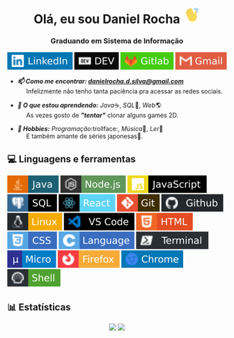 <h1 align="center">Olá, eu sou Daniel Rocha <img src="assets/img/wave.gif" width=40></h1>
<h3 align="center">Graduando em Sistema de Informação</h3>
<p align="center">
  <a href="https://www.linkedin.com/in/DanielRochaS" target="_blank"><img src="https://github.com/dannRocha/dannRocha/blob/master/assets/img/linkedin.svg" alt="LinkedIn"></a>
  <a href="https://dev.to/dannRocha" target="_blank"><img src="assets/img/dev.svg" alt="DEV.to"></a>
  <a href="https://gitlab.com/dannRocha" target="_blank"><img src="assets/img/gitlab.svg" alt="Gitlab"/></a>
  <a href="mailto:danielrocha.d.silva@gmail.com"><img src="assets/img/gmail.svg" alt="Gmail"/></a>
</p>

- ***:mailbox: Como me encontrar: danielrocha.d.silva@gmail.com***<br/>
&nbsp;&nbsp;&nbsp;&nbsp;&nbsp;Infelizmente não tenho tanta paciência pra acessar as redes sociais.

- ***:seedling: O que estou aprendendo:*** *Java*:coffee:, *SQL*:file_folder:, *Web*:earth_americas:<br/>
&nbsp;&nbsp;&nbsp;&nbsp;&nbsp;As vezes gosto de ***"tentar"*** clonar alguns games 2D.

- ***:massage: Hobbies:*** *Programação*:trollface:, *Música*:guitar:, *Ler*:book:<br/>
&nbsp;&nbsp;&nbsp;&nbsp;&nbsp;E também amante de séries japonesas:japanese_ogre:.

## :computer: Linguagens e ferramentas

<p>
  <img src="assets/img/java.svg" alt="Java" />
  <img src="assets/img/nodejs.svg" alt="Node.js" />
  <img src="assets/img/javascript.svg" alt="JavaScript" />
  <img src="assets/img/sql.svg" alt="SQL" />
  <img src="assets/img/react.svg" alt="React" />
  <img src="assets/img/git.svg" alt="Git" />
  <img src="assets/img/github.svg" alt="Github" />
  <img src="assets/img/linux.svg" alt="Linux" />
  <img src="assets/img/vscode.svg" alt="Vs Code"/>
  <img src="assets/img/html.svg" alt="HTML" />
  <img src="assets/img/css.svg" alt="CSS" />
  <img src="assets/img/c.svg" alt="C" />
  <img src="assets/img/terminal.svg" alt="Terminal" />
  <img src="assets/img/micro.svg" alt="Micro Editor" />
  <img src="assets/img/firefox.svg" alt="Firefox" />
  <img src="assets/img/chrome.svg" alt="Chrome" />
  <img src="assets/img/shell.svg" alt="Shell" />  
</p>

## :bar_chart: Estatísticas

<p align="center">
  <img src="https://github-readme-stats.vercel.app/api?username=dannrocha&show_icons=true&count_pri vate=true" /> 
  <img src="https://github-readme-stats.vercel.app/api/top-langs/?username=dannRocha&layout=compact" />
</p>

<!--
**dannRocha/dannRocha** is a ✨ _special_ ✨ repository because its `README.md` (this file) appears on your GitHub profile.

Here are some ideas to get you started:

- 🔭 I’m currently working on ...
- 🌱 I’m currently learning ...
- 👯 I’m looking to collaborate on ...
- 🤔 I’m looking for help with ...
- 💬 Ask me about ...
- 📫 How to reach me: ...
- 😄 Pronouns: ...
- ⚡ Fun fact: ...
-->
